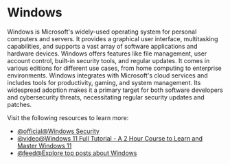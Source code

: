 # Windows

Windows is Microsoft's widely-used operating system for personal computers and servers. It provides a graphical user interface, multitasking capabilities, and supports a vast array of software applications and hardware devices. Windows offers features like file management, user account control, built-in security tools, and regular updates. It comes in various editions for different use cases, from home computing to enterprise environments. Windows integrates with Microsoft's cloud services and includes tools for productivity, gaming, and system management. Its widespread adoption makes it a primary target for both software developers and cybersecurity threats, necessitating regular security updates and patches.

Visit the following resources to learn more:

- [@official@Windows Security](https://learn.microsoft.com/en-us/windows/security/)
- [@video@Windows 11 Full Tutorial - A 2 Hour Course to Learn and Master Windows 11](https://www.youtube.com/watch?v=UKn-r3X2CLk)
- [@feed@Explore top posts about Windows](https://app.daily.dev/tags/windows?ref=roadmapsh)